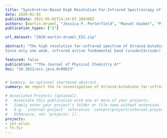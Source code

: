 ```yaml
---
title: "Synchrotron-Based High Resolution Far-Infrared Spectroscopy of trans-Butadiene"
date: 2020-01-01
publishDate: 2021-05-02T14:24:07.304360Z
authors: [martin-drumel, "Jessica P. Porterfield", "Manuel Goubet", "Pierre Asselin", "Robert Georges", "Pascale Soulard", "Matthew Nava", "P. Bryan Changala", "Brant Billinghurst", pirali, "Michael C. McCarthy", "Joshua H. Baraban"]
publication_types: ["2"]

url_dataset: "2020-martin-drumel_ESI.zip"

abstract: "The high resolution far-infrared spectrum of $trans$-butadiene has been re-investigated by Fourier-transform spectroscopy at two synchrotron radiation facilities, SOLEIL and the Canadian Light Source, at temperatures ranging from 50 to 340 K. Beyond the well-studied bands, two new fundamental bands lying below 1100 cm$^{-1}$, ν<sub>10</sub> and ν<sub>24</sub>, have been assigned using a combination of cross-correlation (ASAP software) and Loomis-Wood type (LWWa software) diagrams. While the ν<sub>24</sub> analysis was rather straightforward, ν<sub>10</sub> exhibits obvious signs of a strong perturbation, presumably owing to interaction with the dark $v$<sub>9</sub>+$v$<sub>12</sub> state. Effective rotational constants have been derived for both the $v_{10}=1$ and $v_{24}=1$ states. 
Since only one weak, infrared active fundamental band (ν<sub>23</sub>) of $trans$-butadiene remains to be observed at high resolution in the far-infrared, searches for the elusive $gauche$ conformer can now be undertaken with considerably greater confidence in the dense ro-vibrational spectrum of the $trans$ form. "

featured: false
publication: "*The Journal of Physical Chemistry A*"
doi: "10.1021/acs.jpca.0c00623"


# Summary. An optional shortened abstract.
summary: We report the re-investigation of $trans$-butadiene far-infrared spectrum, at temperatures ranging from 50 to 340 K.

# Associated Projects (optional).
#   Associate this publication with one or more of your projects.
#   Simply enter your project's folder or file name without extension.
#   E.g. `internal-project` references `content/project/internal-project/index.md`.
#   Otherwise, set `projects: []`.
projects:
- jet-ailes
- ft-fir
---
```



